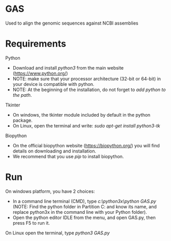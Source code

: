 # GAS
Used to align the genomic sequences against NCBI assemblies
# Requirements
Python
- Download and install *python3* from the main website (https://www.python.org/)
- NOTE: make sure that your processor architecture (32-bit or 64-bit) in your device is compatible with python.
- NOTE: At the beginning of the installation, do not forget to *add python to the path*.

Tkinter
- On windows, the tkinter module included by default in the python package.
- On Linux, open the terminal and write: *sudo apt-get install python3-tk*

Biopython
- On the official biopython website (https://biopython.org/) you will find details on downloading and installation.
- We recommend that you use *pip* to install biopython.
# Run
On windows platform, you have 2 choices:
- In a command line terminal (CMD), type *c:\python3x\python GAS.py* (NOTE: Find the python folder in Partition C: and know its name, and replace python3x in the command line with your Python folder).
- Open the python editor IDLE from the menu, and open GAS.py, then press F5 to run it.

On Linux open the terminal, type *python3 GAS.py*
#
